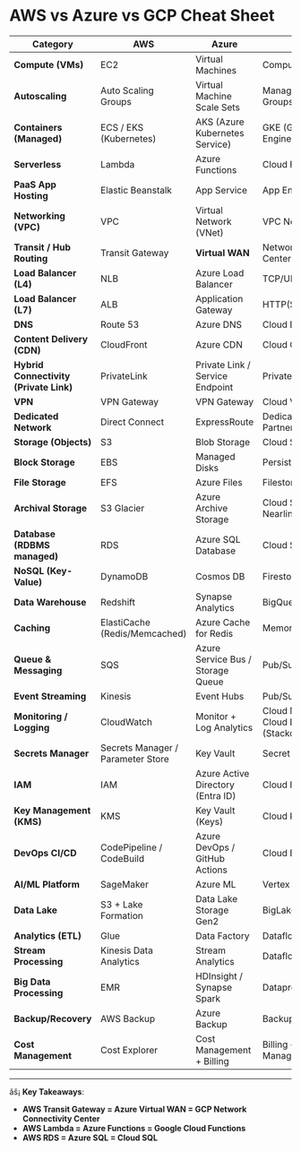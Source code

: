 # AWS vs Azure vs GCP Cheat Sheet  

| **Category** | **AWS** | **Azure** | **GCP** |
|--------------|---------|-----------|---------|
| **Compute (VMs)** | EC2 | Virtual Machines | Compute Engine |
| **Autoscaling** | Auto Scaling Groups | Virtual Machine Scale Sets | Managed Instance Groups |
| **Containers (Managed)** | ECS / EKS (Kubernetes) | AKS (Azure Kubernetes Service) | GKE (Google Kubernetes Engine) |
| **Serverless** | Lambda | Azure Functions | Cloud Functions |
| **PaaS App Hosting** | Elastic Beanstalk | App Service | App Engine |
| **Networking (VPC)** | VPC | Virtual Network (VNet) | VPC Network |
| **Transit / Hub Routing** | Transit Gateway | **Virtual WAN** | Network Connectivity Center |
| **Load Balancer (L4)** | NLB | Azure Load Balancer | TCP/UDP Load Balancer |
| **Load Balancer (L7)** | ALB | Application Gateway | HTTP(S) Load Balancer |
| **DNS** | Route 53 | Azure DNS | Cloud DNS |
| **Content Delivery (CDN)** | CloudFront | Azure CDN | Cloud CDN |
| **Hybrid Connectivity (Private Link)** | PrivateLink | Private Link / Service Endpoint | Private Service Connect |
| **VPN** | VPN Gateway | VPN Gateway | Cloud VPN |
| **Dedicated Network** | Direct Connect | ExpressRoute | Dedicated Interconnect / Partner Interconnect |
| **Storage (Objects)** | S3 | Blob Storage | Cloud Storage |
| **Block Storage** | EBS | Managed Disks | Persistent Disks |
| **File Storage** | EFS | Azure Files | Filestore |
| **Archival Storage** | S3 Glacier | Azure Archive Storage | Cloud Storage Nearline/Coldline/Archive |
| **Database (RDBMS managed)** | RDS | Azure SQL Database | Cloud SQL |
| **NoSQL (Key-Value)** | DynamoDB | Cosmos DB | Firestore / Cloud Bigtable |
| **Data Warehouse** | Redshift | Synapse Analytics | BigQuery |
| **Caching** | ElastiCache (Redis/Memcached) | Azure Cache for Redis | Memorystore |
| **Queue & Messaging** | SQS | Azure Service Bus / Storage Queue | Pub/Sub |
| **Event Streaming** | Kinesis | Event Hubs | Pub/Sub |
| **Monitoring / Logging** | CloudWatch | Monitor + Log Analytics | Cloud Monitoring + Cloud Logging (Stackdriver) |
| **Secrets Manager** | Secrets Manager / Parameter Store | Key Vault | Secret Manager |
| **IAM** | IAM | Azure Active Directory (Entra ID) | Cloud IAM |
| **Key Management (KMS)** | KMS | Key Vault (Keys) | Cloud KMS |
| **DevOps CI/CD** | CodePipeline / CodeBuild | Azure DevOps / GitHub Actions | Cloud Build |
| **AI/ML Platform** | SageMaker | Azure ML | Vertex AI |
| **Data Lake** | S3 + Lake Formation | Data Lake Storage Gen2 | BigLake |
| **Analytics (ETL)** | Glue | Data Factory | Dataflow |
| **Stream Processing** | Kinesis Data Analytics | Stream Analytics | Dataflow / Pub/Sub |
| **Big Data Processing** | EMR | HDInsight / Synapse Spark | Dataproc |
| **Backup/Recovery** | AWS Backup | Azure Backup | Backup and DR Service |
| **Cost Management** | Cost Explorer | Cost Management + Billing | Billing + Cost Management |

---

âš¡ **Key Takeaways**:  
- **AWS Transit Gateway = Azure Virtual WAN = GCP Network Connectivity Center**  
- **AWS Lambda = Azure Functions = Google Cloud Functions**  
- **AWS RDS = Azure SQL = Cloud SQL**  